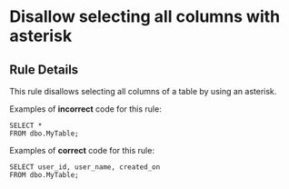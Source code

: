 # Disallow selecting all columns with asterisk

## Rule Details

This rule disallows selecting all columns of a table
by using an asterisk.

Examples of **incorrect** code for this rule:

```tsql
SELECT *
FROM dbo.MyTable;
```

Examples of **correct** code for this rule:

```tsql
SELECT user_id, user_name, created_on
FROM dbo.MyTable;
```
